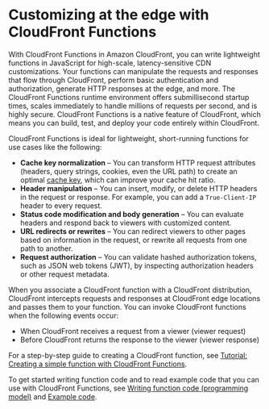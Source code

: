 # Customizing at the edge with CloudFront Functions<a name="cloudfront-functions"></a>

With CloudFront Functions in Amazon CloudFront, you can write lightweight functions in JavaScript for high\-scale, latency\-sensitive CDN customizations\. Your functions can manipulate the requests and responses that flow through CloudFront, perform basic authentication and authorization, generate HTTP responses at the edge, and more\. The CloudFront Functions runtime environment offers submillisecond startup times, scales immediately to handle millions of requests per second, and is highly secure\. CloudFront Functions is a native feature of CloudFront, which means you can build, test, and deploy your code entirely within CloudFront\.

CloudFront Functions is ideal for lightweight, short\-running functions for use cases like the following:
+ **Cache key normalization** – You can transform HTTP request attributes \(headers, query strings, cookies, even the URL path\) to create an optimal [cache key](understanding-the-cache-key.md), which can improve your cache hit ratio\.
+ **Header manipulation** – You can insert, modify, or delete HTTP headers in the request or response\. For example, you can add a `True-Client-IP` header to every request\.
+ **Status code modification and body generation** – You can evaluate headers and respond back to viewers with customized content\.
+ **URL redirects or rewrites** – You can redirect viewers to other pages based on information in the request, or rewrite all requests from one path to another\.
+ **Request authorization** – You can validate hashed authorization tokens, such as JSON web tokens \(JWT\), by inspecting authorization headers or other request metadata\.

When you associate a CloudFront function with a CloudFront distribution, CloudFront intercepts requests and responses at CloudFront edge locations and passes them to your function\. You can invoke CloudFront functions when the following events occur:
+ When CloudFront receives a request from a viewer \(viewer request\)
+ Before CloudFront returns the response to the viewer \(viewer response\)

For a step\-by\-step guide to creating a CloudFront function, see [Tutorial: Creating a simple function with CloudFront Functions](functions-tutorial.md)\.

To get started writing function code and to read example code that you can use with CloudFront Functions, see [Writing function code \(programming model\)](writing-function-code.md) and [Example code](functions-example-code.md)\.